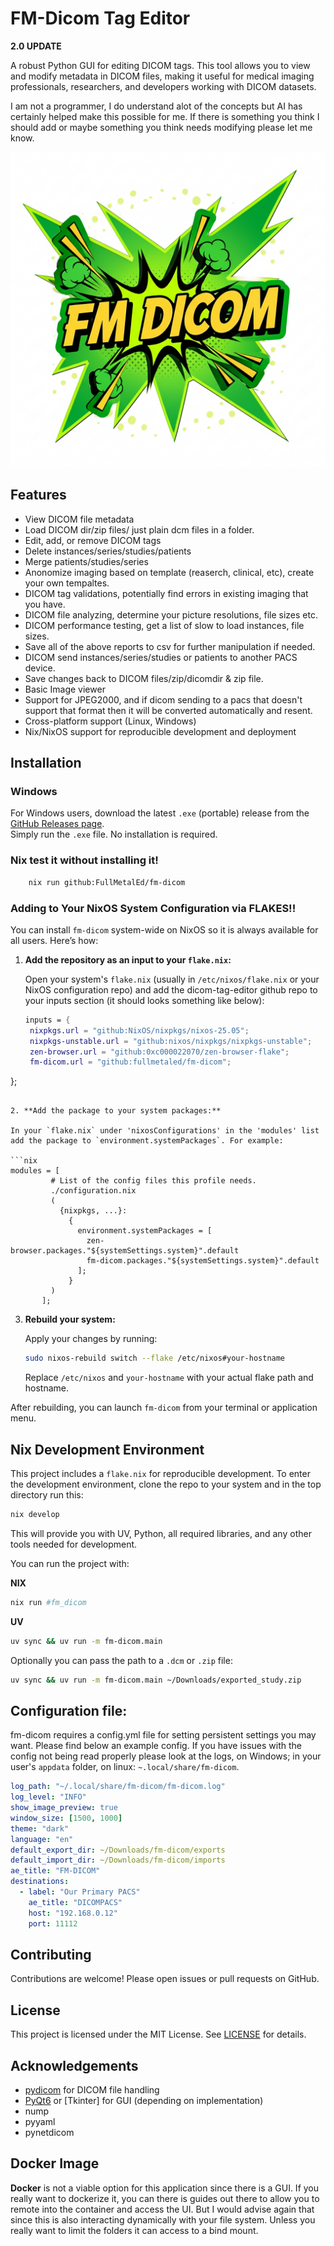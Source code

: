# FM-Dicom Tag Editor


**2.0 UPDATE**

A robust Python GUI for editing DICOM tags. This tool allows you to view and modify metadata in DICOM files, making it useful for medical imaging professionals, researchers, and developers working with DICOM datasets.

I am not a programmer, I do understand alot of the concepts but AI has certainly helped make this possible for me.
If there is something you think I should add  or maybe something you think needs modifying please let me know.

![FM-DICOM Logo](fm_dicom/fm-dicom.png)

## Features

- View DICOM file metadata
- Load DICOM dir/zip files/ just plain dcm files in a folder.
- Edit, add, or remove DICOM tags
- Delete instances/series/studies/patients
- Merge patients/studies/series
- Anonomize imaging based on template (reaserch, clinical, etc), create your own tempaltes.
- DICOM tag validations, potentially find errors in existing imaging that you have.
- DICOM file analyzing, determine your picture resolutions, file sizes etc.
- DICOM performance testing, get a list of slow to load instances, file sizes.
- Save all of the above reports to csv for further manipulation if needed. 
- DICOM send instances/series/studies or patients to another PACS device.
- Save changes back to DICOM files/zip/dicomdir & zip file.
- Basic Image viewer
- Support for JPEG2000, and if dicom sending to a pacs that doesn't support that format then it will be converted automatically and resent.
- Cross-platform support (Linux, Windows)
- Nix/NixOS support for reproducible development and deployment

## Installation

### Windows

For Windows users, download the latest `.exe` (portable) release from the [GitHub Releases page](https://github.com/yourusername/dicom-tag-editor/releases).  
Simply run the `.exe` file. No installation is required.


### Nix test it without installing it!

```bash
    nix run github:FullMetalEd/fm-dicom
```

### Adding to Your NixOS System Configuration via FLAKES!!

You can install `fm-dicom` system-wide on NixOS so it is always available for all users. Here’s how:

1. **Add the repository as an input to your `flake.nix`:**

   Open your system's `flake.nix` (usually in `/etc/nixos/flake.nix` or your NixOS configuration repo) and add the dicom-tag-editor github repo to your inputs section (it should looks something like below):

   ```nix
   inputs = {
    nixpkgs.url = "github:NixOS/nixpkgs/nixos-25.05";
    nixpkgs-unstable.url = "github:nixos/nixpkgs/nixpkgs-unstable";
    zen-browser.url = "github:0xc000022070/zen-browser-flake";
    fm-dicom.url = "github:fullmetaled/fm-dicom";
};
   ```

2. **Add the package to your system packages:**

   In your `flake.nix` under 'nixosConfigurations' in the 'modules' list add the package to `environment.systemPackages`. For example:

   ```nix
   modules = [
            # List of the config files this profile needs.
            ./configuration.nix
            (
              {nixpkgs, ...}:
                {
                  environment.systemPackages = [
                    zen-browser.packages."${systemSettings.system}".default
                    fm-dicom.packages."${systemSettings.system}".default
                  ];
                }
            )
          ];
   ```


3. **Rebuild your system:**

   Apply your changes by running:

   ```sh
   sudo nixos-rebuild switch --flake /etc/nixos#your-hostname
   ```

   Replace `/etc/nixos` and `your-hostname` with your actual flake path and hostname.

After rebuilding, you can launch `fm-dicom` from your terminal or application menu.

## Nix Development Environment

This project includes a `flake.nix` for reproducible development. To enter the development environment, clone the repo to your system and in the top directory run this:

```sh
nix develop
```

This will provide you with UV, Python, all required libraries, and any other tools needed for development.

You can run the project with:

**NIX**
```bash
nix run #fm_dicom
```

**UV**
```bash
uv sync && uv run -m fm-dicom.main 
```
Optionally you can pass the path to a ```.dcm``` or ```.zip``` file:
```bash
uv sync && uv run -m fm-dicom.main ~/Downloads/exported_study.zip
```


## Configuration file:

fm-dicom requires a config.yml file for setting persistent settings you may want. Please find below an example config. If you have issues with the config not being read properly please look at the logs, on Windows; in your user's ```appdata``` folder, on linux: ```~.local/share/fm-dicom```.

```yaml
log_path: "~/.local/share/fm-dicom/fm-dicom.log"
log_level: "INFO"
show_image_preview: true
window_size: [1500, 1000]
theme: "dark"
language: "en"
default_export_dir: ~/Downloads/fm-dicom/exports
default_import_dir: ~/Downloads/fm-dicom/imports
ae_title: "FM-DICOM"
destinations:
  - label: "Our Primary PACS"
    ae_title: "DICOMPACS"
    host: "192.168.0.12"
    port: 11112
```


## Contributing

Contributions are welcome! Please open issues or pull requests on GitHub.

## License

This project is licensed under the MIT License. See [LICENSE](LICENSE) for details.


## Acknowledgements

- [pydicom](https://github.com/pydicom/pydicom) for DICOM file handling
- [PyQt6](https://riverbankcomputing.com/software/pyqt/intro) or [Tkinter] for GUI (depending on implementation)
- nump
- pyyaml
- pynetdicom


## Docker Image

**Docker** is not a viable option for this application since there is a GUI. If you really want to dockerize it, you can there is guides out there to allow you to remote  into the container and access the UI. But I would advise again that since this is also interacting dynamically with your file system. Unless you really want to limit the folders it can access to a bind mount.
